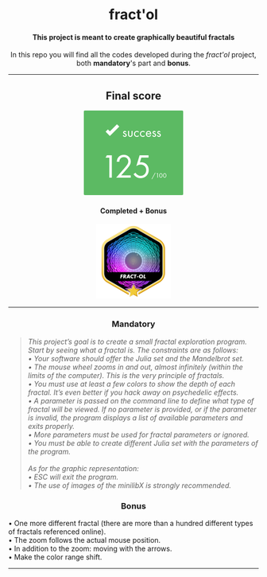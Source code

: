 <h1 align=center>
	<b>fract'ol</b>
</h1>

<h4 align=center>
	This project is meant to create graphically beautiful fractals
</h4>

<p align=center>
	In this repo you will find all the codes developed during the <i>fract'ol</i> project, both <b>mandatory</b>'s part and <b>bonus</b>.
</p>

---

<div align=center>
<h2>
	Final score
</h2>
<img src=https://github.com/ablaamim/Fract-ol/blob/master/SRC_IMG/score_125.png />
<h4>Completed + Bonus</h4>
<img src=https://github.com/ablaamim/Fract-ol/blob/master/SRC_IMG/fractolm.png />
</div>

---

<h3 align=center>
Mandatory
</h3>

> <i>This project’s goal is to create a small fractal exploration program. Start by seeing what a fractal is.
The constraints are as follows:<br>
• Your software should offer the Julia set and the Mandelbrot set.<br>
• The mouse wheel zooms in and out, almost infinitely (within the limits of the
computer). This is the very principle of fractals.<br>
• You must use at least a few colors to show the depth of each fractal. It’s even better if you hack away on psychedelic effects.<br>
• A parameter is passed on the command line to define what type of fractal will be viewed. If no parameter is provided, or if the parameter is invalid, the program displays a list of available parameters and exits properly.<br>
• More parameters must be used for fractal parameters or ignored.<br>
• You must be able to create different Julia set with the parameters of the program.<br><br>
As for the graphic representation:<br>
• ESC will exit the program.<br>
• The use of images of the minilibX is strongly recommended.</i>

<p align=center>

</p>

<h3 align=center>
Bonus
</h3>

• One more different fractal (there are more than a hundred different types of fractals
referenced online).<br>
• The zoom follows the actual mouse position.<br>
• In addition to the zoom: moving with the arrows.<br>
• Make the color range shift.</i>

---

